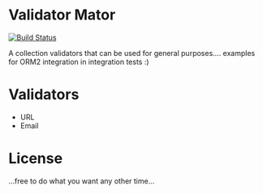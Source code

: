 Validator Mator
==============

[![Build Status](https://travis-ci.org/benkitzelman/validatormator.png)](https://travis-ci.org/benkitzelman/validatormator)

A collection validators that can be used for general purposes.... examples for ORM2 integration in integration tests :)

Validators
==========

 - URL
 - Email

License
=======

...free to do what you want any other time...